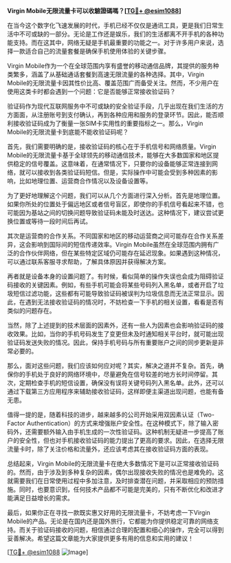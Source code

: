 **Virgin Mobile无限流量卡可以收驗證碼嗎？[[TG💪+ @esim1088](https://t.me/s/esim1088)]**

在当今这个数字化飞速发展的时代，手机已经不仅仅是通讯工具，更是我们日常生活中不可或缺的一部分。无论是工作还是娱乐，我们的生活都离不开手机的各种功能支持。而在这其中，网络无疑是手机最重要的功能之一。对于许多用户来说，选择一款适合自己的流量套餐是确保手机使用体验的关键步骤。

Virgin Mobile作为一个在全球范围内享有盛誉的移动通信品牌，其提供的服务种类繁多，涵盖了从基础通话套餐到高速无限流量的各种选择。其中，Virgin Mobile的无限流量卡因其性价比高、覆盖范围广而备受关注。然而，不少用户在使用这类卡时都会遇到一个问题：它是否能够正常接收验证码？

验证码作为现代互联网服务中不可或缺的安全验证手段，几乎出现在我们生活的方方面面，从注册账号到支付确认，再到各种应用和服务的登录环节。因此，能否顺利接收验证码成为了衡量一张SIM卡实用性的重要指标之一。那么，Virgin Mobile的无限流量卡到底能不能收验证码呢？

首先，我们需要明确的是，接收验证码的核心在于手机信号和网络质量。Virgin Mobile的无限流量卡基于全球领先的移动通信技术，能够在大多数国家和地区提供稳定的信号覆盖。这意味着，在通常情况下，只要你的设备能够正常连接到网络，就可以接收到各类验证码短信。但是，实际操作中可能会受到多种因素的影响，比如地理位置、运营商合作情况以及设备设置等。

为了更好地理解这个问题，我们可以从几个方面进行深入分析。首先是地理位置。如果你所处的位置处于偏远地区或者信号盲区，即使你的手机信号看起来不错，也可能因为基站之间的切换问题导致验证码未能及时送达。这种情况下，建议尝试更换位置或等待一段时间后再试。

其次是运营商的合作关系。不同国家和地区的移动运营商之间可能存在合作关系差异，这会影响到国际间的短信传递效率。Virgin Mobile虽然在全球范围内拥有广泛的合作伙伴网络，但在某些特定区域仍可能存在延迟现象。如果遇到这种情况，可以通过联系客服寻求帮助，了解具体原因并获得解决方案。

再者就是设备本身的设置问题了。有时候，看似简单的操作失误也会成为阻碍验证码接收的关键因素。例如，有些手机可能会将某些号码列入黑名单，或者开启了垃圾短信过滤功能，这些都有可能导致验证码被误判为垃圾信息而无法正常显示。因此，在遇到无法接收验证码的情况时，不妨检查一下手机的相关设置，看看是否有类似的问题存在。

当然，除了上述提到的技术层面的因素外，还有一些人为因素也会影响验证码的接收效果。比如，当你的手机号码发生了变更但未及时通知相关平台时，就可能出现验证码发送失败的情况。因此，保持手机号码与所有重要账户之间的同步更新是非常必要的。

那么，面对这些问题，我们应该如何应对呢？其实，解决之道并不复杂。首先，确保你的手机处于良好的网络环境中，尽量避免在信号较差的地方长时间停留。其次，定期检查手机的短信设置，确保没有误将关键号码列入黑名单。此外，还可以通过下载第三方应用程序来辅助接收验证码，这样即便主渠道出现问题，也能有备无患。

值得一提的是，随着科技的进步，越来越多的公司开始采用双因素认证（Two-Factor Authentication）的方式来增强账户安全性。在这种模式下，除了输入密码外，还需要额外输入由手机生成的一次性验证码。这种机制无疑进一步提高了账户的安全性，但也对手机接收验证码的能力提出了更高的要求。因此，在选择无限流量卡时，除了关注价格和流量外，还应该考虑其在接收验证码方面的表现。

总结起来，Virgin Mobile的无限流量卡在绝大多数情况下是可以正常接收验证码的。然而，由于涉及到多种复杂的因素，偶尔出现接收失败的情况也是难免的。这就需要我们在日常使用过程中多加注意，及时排查潜在问题，并采取相应的预防措施。同时，也要意识到，任何技术产品都不可能是完美的，只有不断优化和改进才能满足日益增长的需求。

最后，如果你正在寻找一款既实惠又好用的无限流量卡，不妨考虑一下Virgin Mobile的产品。无论是在国内还是国外旅行，它都能为你提供稳定可靠的网络支持。而关于验证码接收的问题，相信通过合理的配置和细心的操作，完全可以得到妥善解决。希望这篇文章能为大家提供更多有用的信息和实用的建议！

[[TG💪+ @esim1088](https://t.me/s/esim1088) ![Image](https://i.postimg.cc/4NQfJmqS/Snipaste-2025-05-13-00-14-12.png)]